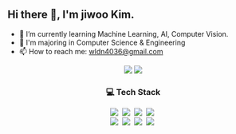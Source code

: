 ## Hi there 👋, I'm jiwoo Kim.
- 🌱 I’m currently learning Machine Learning, AI, Computer Vision.
- 📖 I'm majoring in Computer Science & Engineering
- 📫 How to reach me: wldn4036@gmail.com


<p align="center">
<a href="https://jiuuu.tistory.com/" target="_blank"><img src="https://img.shields.io/badge/Tistory Blog-ce4e24?style=flat-square&logo=blog&logoColor=white"/></a>
<a href="https://www.linkedin.com/in/jiwookim-b25731318/"><img src="https://img.shields.io/badge/-LinkedIn-blue?style=flat-square&logo=Linkedin&logoColor=white)"/></a>
</p>
  
<!--
**jiuuu26/jiuuu26** is a ✨ _special_ ✨ repository because its `README.md` (this file) appears on your GitHub profile.

Here are some ideas to get you started:

- 🔭 I’m currently working on ...
- 🌱 I’m currently learning ...
- 👯 I’m looking to collaborate on ...
- 🤔 I’m looking for help with ...
- 💬 Ask me about ...
- 📫 How to reach me: ...
- 😄 Pronouns: ...
- ⚡ Fun fact: ...
-->

<h3 align="center">💻 Tech Stack</h3>
<p align="center">
  <img src="https://img.shields.io/badge/Python-3776AB?style=for-the-badge&logo=python&logoColor=white"/></a>&nbsp
  <img src="https://img.shields.io/badge/HTML-239120?style=for-the-badge&logo=html5&logoColor=white"/></a>&nbsp
  <img src="https://img.shields.io/badge/CSS-239120?&style=for-the-badge&logo=css3&logoColor=white"/></a>&nbsp
  <img src="https://img.shields.io/badge/C-00599C?style=for-the-badge&logo=c&logoColor=white"/></a>&nbsp 
  <br>
  <img src="https://img.shields.io/badge/Java-ED8B00?style=for-the-badge&logo=openjdk&logoColor=white"/></a>&nbsp
  <img src="https://img.shields.io/badge/PHP-777BB4?style=for-the-badge&logo=php&logoColor=white"/></a>&nbsp
  <img src="https://img.shields.io/badge/TensorFlow-FF6F00?style=for-the-badge&logo=tensorflow&logoColor=white"/></a>&nbsp
  <img src="https://img.shields.io/badge/PyTorch-EE4C2C?style=for-the-badge&logo=PyTorch&logoColor=white"/></a>&nbsp

  <br>

<br>
<!--
![Top Langs](https://github-readme-stats.vercel.app/api/top-langs/?username=jiuuu26&layout=compact)
-->  
</p>
